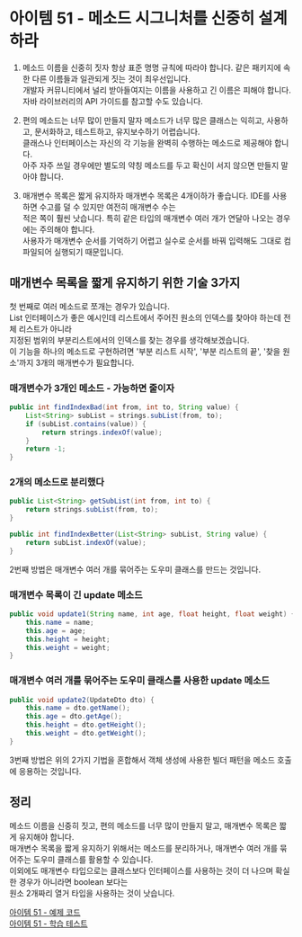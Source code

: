 # 아이템 51 - 메소드 시그니처를 신중히 설계하라

1. 메소드 이름을 신중히 짓자
항상 표준 명명 규칙에 따라야 합니다. 같은 패키지에 속한 다른 이름들과 일관되게 짓는 것이 최우선입니다.        
개발자 커뮤니티에서 널리 받아들여지는 이름을 사용하고 긴 이름은 피해야 합니다.       
자바 라이브러리의 API 가이드를 참고할 수도 있습니다.       

2. 편의 메소드는 너무 많이 만들지 말자
메소드가 너무 많은 클래스는 익히고, 사용하고, 문서화하고, 테스트하고, 유지보수하기 어렵습니다.      
클래스나 인터페이스는 자신의 각 기능을 완벽히 수행하는 메소드로 제공해야 합니다.       
아주 자주 쓰일 경우에만 별도의 약칭 메소드를 두고 확신이 서지 않으면 만들지 말아야 합니다.       

3. 매개변수 목록은 짧게 유지하자
매개변수 목록은 4개이하가 좋습니다. IDE를 사용하면 수고를 덜 수 있지만 여전히 매개변수 수는      
적은 쪽이 훨씬 낫습니다. 특히 같은 타입의 매개변수 여러 개가 연달아 나오는 경우에는 주의해야 합니다.      
사용자가 매개변수 순서를 기억하기 어렵고 실수로 순서를 바꿔 입력해도 그대로 컴파일되어 실행되기 때문입니다.

## 매개변수 목록을 짧게 유지하기 위한 기술 3가지

첫 번째로 여러 메소드로 쪼개는 경우가 있습니다.   
List 인터페이스가 좋은 예시인데 리스트에서 주어진 원소의 인덱스를 찾아야 하는데 전체 리스트가 아니라    
지정된 범위의 부분리스트에서의 인덱스를 찾는 경우를 생각해보겠습니다.     
이 기능을 하나의 메소드로 구현하려면 '부분 리스트 시작', '부분 리스트의 끝', '찾을 원소'까지 3개의 매개변수가 필요합니다.     

### 매개변수가 3개인 메소드 - 가능하면 줄이자

````java
public int findIndexBad(int from, int to, String value) {
    List<String> subList = strings.subList(from, to);
    if (subList.contains(value)) {
        return strings.indexOf(value);
    }
    return -1;
}
````

### 2개의 메소드로 분리했다

````java
public List<String> getSubList(int from, int to) {
    return strings.subList(from, to);
}

public int findIndexBetter(List<String> subList, String value) {
    return subList.indexOf(value);
}
````

2번째 방법은 매개변수 여러 개를 묶어주는 도우미 클래스를 만드는 것입니다.       

### 매개변수 목록이 긴 update 메소드

````java
public void update1(String name, int age, float height, float weight) {
    this.name = name;
    this.age = age;
    this.height = height;
    this.weight = weight;
}
````

### 매개변수 여러 개를 묶어주는 도우미 클래스를 사용한 update 메소드

````java
public void update2(UpdateDto dto) {
    this.name = dto.getName();
    this.age = dto.getAge();
    this.height = dto.getHeight();
    this.weight = dto.getWeight();
}
````

3번째 방법은 위의 2가지 기법을 혼합해서 객체 생성에 사용한 빌더 패턴을 메소드 호출에 응용하는 것입니다.     


## 정리

메소드 이름을 신중히 짓고, 편의 메소드를 너무 많이 만들지 말고, 매개변수 목록은 짧게 유지해야 합니다.   
매개변수 목록을 짧게 유지하기 위해서는 메소드를 분리하거나, 매개변수 여러 개를 묶어주는 도우미 클래스를 활용할 수 있습니다.   
이외에도 매개변수 타입으로는 클래스보다 인터페이스를 사용하는 것이 더 나으며 확실한 경우가 아니라면 boolean 보다는   
원소 2개짜리 열거 타입을 사용하는 것이 낫습니다.         

[아이템 51 - 예제 코드](https://github.com/320Hwany/EffectiveJava/tree/main/src/main/java/effective/chapter8/item51)                                                                                     
[아이템 51 - 학습 테스트](https://github.com/320Hwany/EffectiveJava/tree/main/src/test/java/effective/chapter8/item51)         

